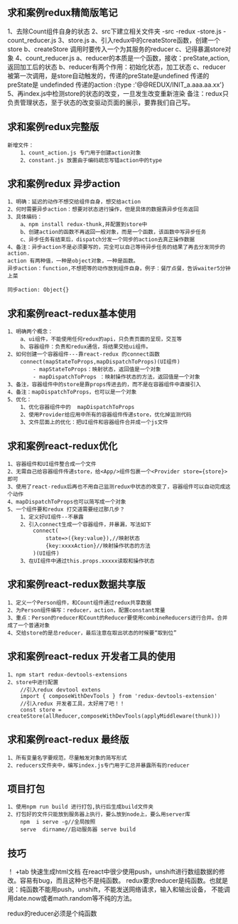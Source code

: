 ## 求和案例redux精简版笔记
1、去除Count组件自身的状态
2、src下建立相关文件夹
    -src
        -redux
            -store.js
            -count_reducer.js
3、store.js
    a、引入redux中的createStore函数，创建一个store
    b、createStore 调用时要传入一个为其服务的reducer
    c、记得暴漏store对象
4、count_reducer.js
    a、reducer的本质是一个函数，接收：preState,action,返回加工后的状态
    b、reducer有两个作用：初始化状态，加工状态
    c、reducer 被第一次调用，是store自动触发的，传递的preState是undefined
        传递的preState是 undefinded
        传递的action :{type :'@@REDUX/INIT_a.aaa.aa.xx'}
5、再index.js中检测store的状态的改变，一旦发生改变重新渲染<App/>
    备注：redux只负责管理状态，至于状态的改变驱动页面的展示，要靠我们自己写。

## 求和案例redux完整版
    新增文件：
        1、count_action.js 专门用于创建action对象
        2、constant.js 放置由于编码疏忽写错action中的type

## 求和案例redux 异步action
    1、明确：延迟的动作不想交给组件自身，想交给action
    2、何时需要异步action：想要对状态进行操作，但是具体的数据靠异步任务返回
    3、具体编码：
        a、npm install redux-thunk,并配置到store中
        b、创建action的函数不再返回一般对象，而是一个函数，该函数中写异步任务
        c、异步任务有结束后，dispatch分发一个同步的action去真正操作数据
    4、备注：异步action不是必须要写的，完全可以自己等待异步任务的结果了再去分发同步的action.    
    action 有两种值，一种是object对象，一种是函数。
    异步action：function,不想把等的动作放到组件自身。例子：餐厅点餐，告诉waiter5分钟上菜

    同步action: Object{}

## 求和案例react-redux基本使用
    1、明确两个概念：
        a、ui组件，不能使用任何redux的api，只负责页面的呈现，交互等
        b、容器组件：负责和redux通信，将结果交给ui组件。
    2、如何创建一个容器组件---靠react-redux 的connect函数
        connect(mapStateToProps,mapDispatchToProps)(UI组件)
            - mapStateToProps：映射状态，返回值是一个对象
            - mapDispatchToProps ：映射操作状态的方法，返回值是一个对象
    3、备注，容器组件中的store是靠props传进去的，而不是在容器组件中直接引入 
    4、备注：mapDispatchToProps，也可以是一个对象  
    5、优化：  
        1、优化容器组件中的  mapDispatchToProps
        2、使用Provider给应用中所有的容器组件传递store，优化掉监测代码
        3、文件层面上的优化：把UI组件和容器组件合并成一个js文件 

## 求和案例react-redux优化
    1、容器组件和UI组件整合成一个文件
    2、无需自己给容器组件传递store，给<App/>组件包裹一个<Provider store={store}>即可
    3、使用了react-redux后再也不用自己监测redux中状态的改变了，容器组件可以自动完成这个动作
    4、mapDispatchToProps也可以简写成一个对象
    5、一个组件要和redux 打交道需要经过那几步？
        1、定义好UI组件--不暴露
        2、引入connect生成一个容器组件，并暴漏，写法如下
            connect(
                state=>({key:value}),//映射状态
                {key:xxxxAction}//映射操作状态的方法
            )(UI组件)
        3、在UI组件中通过this.props.xxxxx读取和操作状态
## 求和案例react-redux数据共享版
    1、定义一个Person组件，和Count组件通过redux共享数据
    2、为Person组件编写：reducer，action，配置constant常量
    3、重点：Person的reducer和Count的Reducer要使用combineReducers进行合并。合并成了一个普通对象
    4、交给store的是总reducer，最后注意在取出状态的时候要“取到位”

## 求和案例react-redux 开发者工具的使用
    1、npm start redux-devtools-extensions
    2、store中进行配置
        //引入redux devtool extens
        import { composeWithDevTools } from 'redux-devtools-extension'
        //引入redux 开发者工具，太好用了吧！！
        const store =  createStore(allReducer,composeWithDevTools(applyMiddleware(thunk)))

## 求和案例react-redux 最终版
    1、所有变量名字要规范，尽量触发对象的简写形式
    2、reducers文件夹中，编写index.js专门用于汇总并暴露所有的reducer

## 项目打包
    1、使用npm run build 进行打包,执行后生成build文件夹   
    2、打包好的文件只能放到服务器上执行，要么放到node上，要么用server库
        npm  i serve -g//全局按照
        serve  dirname//启动服务器 serve build
## 技巧
！ +tab 快速生成html文档
在react中很少使用push，unshift进行数组数据的修改。容易有bug，而且这种也不是纯函数。
redux要求reducer是纯函数。也就是说：纯函数不能用push，unshift，不能发送网络请求，输入和输出设备，
不能调用date.now或者math.random等不纯的方法。

redux的reducer必须是个纯函数
